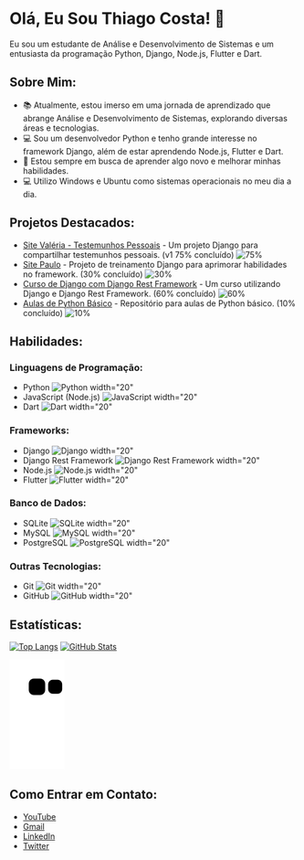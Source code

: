 # Olá, Eu Sou Thiago Costa! 👋

Eu sou um estudante de Análise e Desenvolvimento de Sistemas e um entusiasta da programação Python, Django, Node.js, Flutter e Dart.

## Sobre Mim:

- 📚 Atualmente, estou imerso em uma jornada de aprendizado que abrange Análise e Desenvolvimento de Sistemas, explorando diversas áreas e tecnologias.
- 💻 Sou um desenvolvedor Python e tenho grande interesse no framework Django, além de estar aprendendo Node.js, Flutter e Dart.
- 🌱 Estou sempre em busca de aprender algo novo e melhorar minhas habilidades.
- 💻 Utilizo Windows e Ubuntu como sistemas operacionais no meu dia a dia.

## Projetos Destacados:

- [Site Valéria - Testemunhos Pessoais](https://github.com/ThiagoCostaD/SiteValeria) - Um projeto Django para compartilhar testemunhos pessoais. (v1 75% concluído) ![75%](https://progress-bar.dev/75)
- [Site Paulo](https://github.com/ThiagoCostaD/SitePaulo) - Projeto de treinamento Django para aprimorar habilidades no framework. (30% concluído) ![30%](https://progress-bar.dev/30)
- [Curso de Django com Django Rest Framework](https://github.com/ThiagoCostaD/CursoDeDjango) - Um curso utilizando Django e Django Rest Framework. (60% concluído) ![60%](https://progress-bar.dev/60)
- [Aulas de Python Básico](https://github.com/ThiagoCostaD/Aulas_Python) - Repositório para aulas de Python básico. (10% concluído) ![10%](https://progress-bar.dev/10)

## Habilidades:
### Linguagens de Programação:
- Python ![Python](https://cdn.jsdelivr.net/gh/devicons/devicon/icons/python/python-original.svg) width="20"  
- JavaScript (Node.js) ![JavaScript](https://cdn.jsdelivr.net/gh/devicons/devicon/icons/javascript/javascript-original.svg) width="20"  
- Dart ![Dart](https://cdn.jsdelivr.net/gh/devicons/devicon/icons/dart/dart-original.svg) width="20"  

### Frameworks:
- Django ![Django](https://cdn.jsdelivr.net/gh/devicons/devicon/icons/django/django-plain.svg) width="20"  
- Django Rest Framework ![Django Rest Framework](https://cdn.jsdelivr.net/gh/devicons/devicon/icons/django/django-plain.svg) width="20"  
- Node.js ![Node.js](https://cdn.jsdelivr.net/gh/devicons/devicon/icons/nodejs/nodejs-original.svg) width="20"  
- Flutter ![Flutter](https://cdn.jsdelivr.net/gh/devicons/devicon/icons/flutter/flutter-original.svg) width="20"  

### Banco de Dados:
- SQLite ![SQLite](https://cdn.jsdelivr.net/gh/devicons/devicon/icons/sqlite/sqlite-original.svg) width="20"  
- MySQL ![MySQL](https://cdn.jsdelivr.net/gh/devicons/devicon/icons/mysql/mysql-original.svg) width="20"  
- PostgreSQL ![PostgreSQL](https://cdn.jsdelivr.net/gh/devicons/devicon/icons/postgresql/postgresql-original.svg) width="20"  

### Outras Tecnologias:
- Git ![Git](https://cdn.jsdelivr.net/gh/devicons/devicon/icons/git/git-original.svg) width="20"  
- GitHub ![GitHub](https://cdn.jsdelivr.net/gh/devicons/devicon/icons/github/github-original.svg) width="20"  


## Estatísticas:

[![Top Langs](https://github-readme-stats.vercel.app/api/top-langs/?username=ThiagoCostaD&layout=compact&langs_count=7&theme=dracula)](https://github.com/ThiagoCostaD)
[![GitHub Stats](https://github-readme-stats.vercel.app/api?username=ThiagoCostaD&show_icons=true&theme=dracula&include_all_commits=true&count_private=true)](https://github.com/ThiagoCostaD)

![Snake animation](https://github.com/ThiagoCostaD/ThiagoCostaD/blob/output/github-contribution-grid-snake.svg)

## Como Entrar em Contato:

- [YouTube](https://www.youtube.com/channel/UC_6vnFWiuP_fKq5P0ApCcGg)
- [Gmail](mailto:thiagoocdiniz@gmail.com)
- [LinkedIn](https://www.linkedin.com/in/thiagocostadiniz/)
- [Twitter](https://twitter.com/CostaThiagoD)

